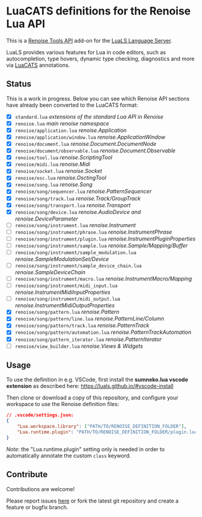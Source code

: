 # LuaCATS definitions for the Renoise Lua API 

This is a [Renoise Tools API](https://github.com/renoise/xrnx) add-on for the [LuaLS Language Server](https://github.com/LuaLS/lua-language-server).

LuaLS provides various features for Lua in code editors, such as autocompletion, type hovers, dynamic type checking, diagnostics and more via [LuaCATS](https://github.com/LuaCATS) annotations.

## Status

This is a work in progress. Below you can see which Renoise API sections have already been converted to the LuaCATS format:

- [x] `standard.lua` *extensions of the standard Lua API in Renoise*
- [x] `renoise.lua` *main renoise namespace*
- [x] `renoise/application.lua` *renoise.Application*
- [x] `renoise/application/window.lua` *renoise.ApplicationWindow*
- [x] `renoise/document.lua` *renoise.Document.DocumentNode*
- [x] `renoise/document/observable.lua` *renoise.Document.Observable*
- [x] `renoise/tool.lua` *renoise.ScriptingTool*
- [x] `renoise/midi.lua` *renoise.Midi*
- [x] `renoise/socket.lua` *renoise.Socket*
- [x] `renoise/osc.lua` *renoise.OsctingTool*
- [x] `renoise/song.lua` *renoise.Song*
- [x] `renoise/song/sequencer.lua` *renoise.PatternSequencer*
- [x] `renoise/song/track.lua` *renoise.Track/GroupTrack*
- [x] `renoise/song/transport.lua` *renoise.Transport*
- [x] `renoise/song/device.lua` *renoise.AudioDevice and renoise.DeviceParameter*
- [ ] `renoise/song/instrument.lua` *renoise.Instrument*
- [ ] `renoise/song/instrument/phrase.lua` *renoise.InstrumentPhrase*
- [ ] `renoise/song/instrument/plugin.lua` *renoise.InstrumentPluginProperties*
- [ ] `renoise/song/instrument/sample.lua` *renoise.Sample/Mapping/Buffer*
- [ ] `renoise/song/instrument/sample_modulation.lua` *renoise.SampleModulationSet/Device*
- [ ] `renoise/song/instrument/sample_device_chain.lua` *renoise.SampleDeviceChain*
- [ ] `renoise/song/instrument/macro.lua` *renoise.InstrumentMacro/Mapping*
- [ ] `renoise/song/instrument/midi_input.lua` *renoise.InstrumentMidiInputProperties*
- [ ] `renoise/song/instrument/midi_output.lua` *renoise.InstrumentMidiOutputProperties*
- [x] `renoise/song/pattern.lua` *renoise.Pattern*
- [x] `renoise/song/pattern/line.lua` *renoise.PatternLine/Column*
- [x] `renoise/song/pattern/track.lua` *renoise.PatternTrack*
- [x] `renoise/song/pattern/automation.lua` *renoise.PatternTrackAutomation*
- [x] `renoise/song/pattern_iterator.lua` *renoise.PatternIterator*
- [ ] `renoise/view_builder.lua` *renoise.Views & Widgets*

## Usage

To use the definition in e.g. VSCode, first install the **sumneko.lua vscode extension** as described here:
https://luals.github.io/#vscode-install

Then clone or download a copy of this repository, and configure your workspace to use the Renoise definition files:

```json
// .vscode/settings.json:
{
    "Lua.workspace.library": ["PATH/TO/RENOISE_DEFINITION_FOLDER"],
    "Lua.runtime.plugin": "PATH/TO/RENOISE_DEFINITION_FOLDER/plugin.lua"
}
```

*Note*: the "Lua.runtime.plugin" setting only is needed in order to automatically annotate the custom `class` keyword.

## Contribute

Contributions are welcome!

Please report issues [here](https://github.com/renoise/definitions/issues) or fork the latest git repository and create a feature or bugfix branch.
